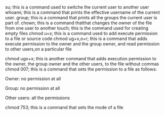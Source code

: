 su; this is a command used to switche the current user to another user
whoami; this is a command that prints the effective username of the current user.
group; this is a command that prints all the groups the current user is part of.
chown; this is a command thatthat changes the owner of the file from one user to another
touch; this is the command used for creating empty files
chmod u+x; this is a command used to add execute permission to a file or source code
chmod ug+x,o+r; this is a command that adds execute permission to the owner and the group owner, and read permission to other users,on a particular file

chmod ugo+x; this is another command that  adds execution permission to the owner, the group owner and the other users, to the file without commas
chmod 007; this is a command  that sets the permission to a file  as follows:



Owner: no permission at all

Group: no permission at all

Other users: all the permissions

chmod 753; this is a command  that sets the mode of a file


